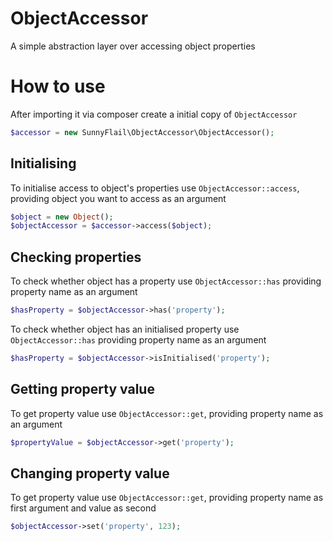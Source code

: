 # ObjectAccessor
A simple abstraction layer over accessing object properties
# How to use
After importing it via composer create a initial copy of `ObjectAccessor`
```php
$accessor = new SunnyFlail\ObjectAccessor\ObjectAccessor();
```
## Initialising
To initialise access to object's properties use `ObjectAccessor::access`, providing object you want to access as an argument
```php
$object = new Object();
$objectAccessor = $accessor->access($object);
```
## Checking properties
To check whether object has a property use `ObjectAccessor::has` providing property name as an argument
```php
$hasProperty = $objectAccessor->has('property');
```
To check whether object has an initialised property use `ObjectAccessor::has` providing property name as an argument
```php
$hasProperty = $objectAccessor->isInitialised('property');
```
## Getting property value
To get property value use `ObjectAccessor::get`, providing property name as an argument
```php
$propertyValue = $objectAccessor->get('property');
```
## Changing property value
To get property value use `ObjectAccessor::get`, providing property name as first argument and value as second
```php
$objectAccessor->set('property', 123);
```
